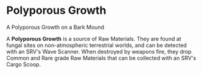 # Polyporous Growth
A Polyporous Growth on a Bark Mound
 		 	 

A **Polyporous Growth** is a source of Raw Materials. They are found at fungal sites on non-atmospheric terrestrial worlds, and can be detected with an SRV's Wave Scanner. When destroyed by weapons fire, they drop Common and Rare grade Raw Materials that can be collected with an SRV's Cargo Scoop.